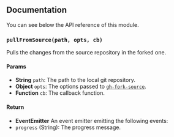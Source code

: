 ## Documentation

You can see below the API reference of this module.

### `pullFromSource(path, opts, cb)`
Pulls the changes from the source repository in the forked one.

#### Params
- **String** `path`: The path to the local git repository.
- **Object** `opts`: The options passed to [`gh-fork-source`](https://github.com/IonicaBiau/gh-fork-source).
- **Function** `cb`: The callback function.

#### Return
- **EventEmitter** An event emitter emitting the following events:
 - `progress` (String): The progress message.

